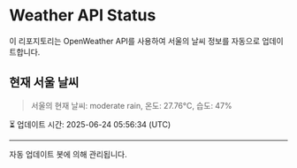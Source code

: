
# Weather API Status

이 리포지토리는 OpenWeather API를 사용하여 서울의 날씨 정보를 자동으로 업데이트합니다.

## 현재 서울 날씨
> 서울의 현재 날씨: moderate rain, 온도: 27.76°C, 습도: 47%

⏳ 업데이트 시간: 2025-06-24 05:56:34 (UTC)

---
자동 업데이트 봇에 의해 관리됩니다.
